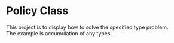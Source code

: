 #	Policy Class
This project is to display how to solve the specified type problem.<br/>
The example is accumulation of any types.